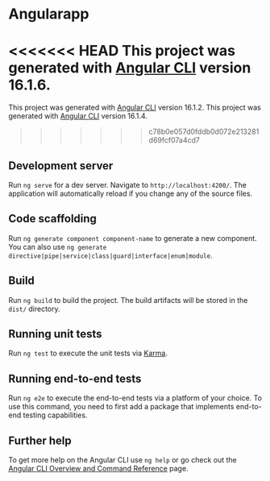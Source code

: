 # Angularapp

<<<<<<< HEAD
This project was generated with [Angular CLI](https://github.com/angular/angular-cli) version 16.1.6.
=======
This project was generated with [Angular CLI](https://github.com/angular/angular-cli) version 16.1.2.
This project was generated with [Angular CLI](https://github.com/angular/angular-cli) version 16.1.4.
>>>>>>> c78b0e057d0fddb0d072e213281d69fcf07a4cd7

## Development server

Run `ng serve` for a dev server. Navigate to `http://localhost:4200/`. The application will automatically reload if you change any of the source files.

## Code scaffolding

Run `ng generate component component-name` to generate a new component. You can also use `ng generate directive|pipe|service|class|guard|interface|enum|module`.

## Build

Run `ng build` to build the project. The build artifacts will be stored in the `dist/` directory.

## Running unit tests

Run `ng test` to execute the unit tests via [Karma](https://karma-runner.github.io).

## Running end-to-end tests

Run `ng e2e` to execute the end-to-end tests via a platform of your choice. To use this command, you need to first add a package that implements end-to-end testing capabilities.

## Further help

To get more help on the Angular CLI use `ng help` or go check out the [Angular CLI Overview and Command Reference](https://angular.io/cli) page.

